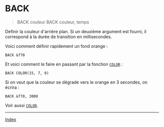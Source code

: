 # BACK

> BACK couleur
> BACK couleur, temps

Definir la couleur d'arrière plan. Si un deuxième argument est fourni, il correspond à la durée de transition en millisecondes.

Voici comment définir rapidement un fond orange :

```
BACK &f70
```

Et voici comment le faire en passant par la fonction [`COLOR`](fun.color) :

```
BACK COLOR(15, 7, 0)
```

Si on veut que la couleur se dégrade vers le orange en 3 secondes, on écrira :

```
BACK &f70, 3000
```

Voir aussi [`COLOR`](fun.color).

----

[Index](../index)
